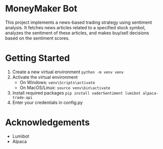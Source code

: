 # MoneyMaker Bot
This project implements a news-based trading strategy using sentiment analysis. It fetches news articles related to a specified stock symbol, analyzes the sentiment of these articles, and makes buy/sell decisions based on the sentiment scores.

# Getting Started
1. Create a new virtual environment `python -m venv venv`
2. Activate the virtual environment 
    * On Windows: `venv\Scripts\activate`
    * On MacOS/Linux: `source venv\bin\activate`
3. Install required packages `pip install vaderSentiment lumibot alpaca-trade-api`
4. Enter your credentials in config.py

# Acknowledgements
* Lumibot
* Alpaca

